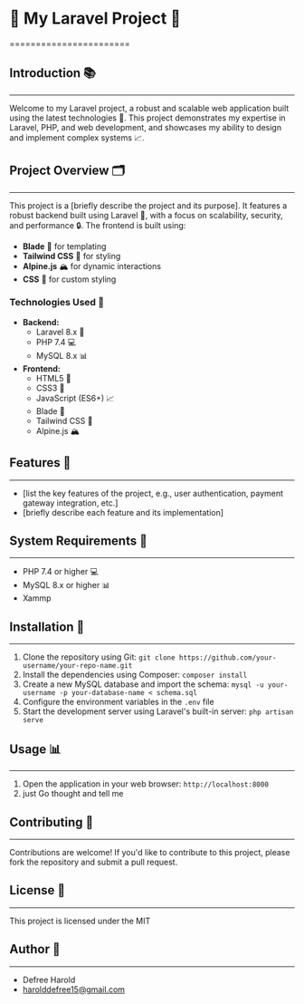 # 🚀 My Laravel Project 🚀
=======================

## Introduction 📚
---------------

Welcome to my Laravel project, a robust and scalable web application built using the latest technologies 🤖. This project demonstrates my expertise in Laravel, PHP, and web development, and showcases my ability to design and implement complex systems 📈.

## Project Overview 🗂️
-------------------

This project is a [briefly describe the project and its purpose]. It features a robust backend built using Laravel 🚀, with a focus on scalability, security, and performance 🔒. The frontend is built using:

* **Blade** 📄 for templating
* **Tailwind CSS** 💨 for styling
* **Alpine.js** 🏔️ for dynamic interactions
* **CSS** 🎨 for custom styling

### Technologies Used 🤖

* **Backend:**
	+ Laravel 8.x 🚀
	+ PHP 7.4 💻
	+ MySQL 8.x 📊
* **Frontend:**
	+ HTML5 📄
	+ CSS3 🎨
	+ JavaScript (ES6+) 📈
	+ Blade 📄
	+ Tailwind CSS 💨
	+ Alpine.js 🏔️

## Features 🎉
------------

* [list the key features of the project, e.g., user authentication, payment gateway integration, etc.]
* [briefly describe each feature and its implementation]

## System Requirements 📝
----------------------

* PHP 7.4 or higher 💻
* MySQL 8.x or higher 📊
* Xammp

## Installation 🚀
---------------

1. Clone the repository using Git: `git clone https://github.com/your-username/your-repo-name.git`
2. Install the dependencies using Composer: `composer install`
3. Create a new MySQL database and import the schema: `mysql -u your-username -p your-database-name < schema.sql`
4. Configure the environment variables in the `.env` file
5. Start the development server using Laravel's built-in server: `php artisan serve`

## Usage 📊
---------

1. Open the application in your web browser: `http://localhost:8000`
2. just Go thought and tell me

## Contributing 🤝
--------------

Contributions are welcome! If you'd like to contribute to this project, please fork the repository and submit a pull request.

## License 📜
----------

This project is licensed under the MIT

## Author 👋
----------

* Defree Harold
* harolddefree15@gmail.com

